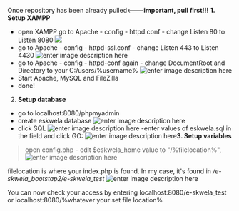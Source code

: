 Once repository has been already pulled<---**important, pull first!!!**
 **1. Setup XAMPP**
	
 - open XAMPP 	go to Apache - config - httpd.conf - change Listen 80 to Listen 8080
	 ![ ](https://snipboard.io/pLr2vM.jpg)
 - go to Apache - config - httpd-ssl.conf - change Listen 443 to Listen 4430
 ![enter image description here](https://snipboard.io/Kou6Fq.jpg)
 - go to Apache - config - httpd-conf again - change DocumentRoot and Directory to your C:/users/%username%
 ![enter image description here](https://snipboard.io/L0E4d7.jpg)
 -  Start Apache, MySQL and FileZilla
 -  done!
 
2. **Setup database**
- go to localhost:8080/phpmyadmin
- create eskwela database
![enter image description here](https://snipboard.io/0OBivF.jpg)
- click SQL
![enter image description here](https://snipboard.io/0Aa7LX.jpg)
-enter values of eskwela.sql in the field and click GO:
![enter image description here](https://snipboard.io/kRaHDe.jpg)**3. Setup variables**


 > open config.php - edit $eskwela_home value to "/%filelocation%",
![enter image description here](https://snipboard.io/H6eREs.jpg)



 filelocation is where your index.php is found. In my case, it's found in */e-skwela_bootstap2/e-skwela_test*
![enter image description here](https://snipboard.io/3pi6eV.jpg)

You can now check your access by entering localhost:8080/e-skwela_test or localhost:8080/%whatever your set file location%


